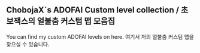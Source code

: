 ## ChobojaX`s ADOFAI Custom level collection / 초보잭스의 얼불춤 커스텀 맵 모음집
You can find my custom ADOFAI levels on here.
여기서 저의 얼불춤 커스텀 맵을 찾으실 수 있습니다.
